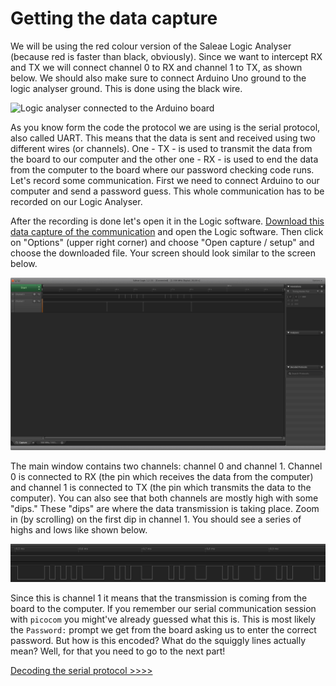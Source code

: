 # Getting the data capture
We will be using the red colour version of the Saleae Logic Analyser (because red is faster than black, obviously). Since we want to intercept RX and TX we will connect channel 0 to RX and channel 1 to TX, as shown below. We should also make sure to connect Arduino Uno ground to the logic analyser ground. This is done using the black wire.

![Logic analyser connected to the Arduino board](assets/saleae_uno.jpg)


As you know form the code the protocol we are using is the serial protocol, also called UART. This means that the data is sent and received using two different wires (or channels). One - TX - is used to transmit the data from the board to our computer and the other one - RX - is used to end the data from the computer to the board where our password checking code runs. Let's record some communication. First we need to connect Arduino to our computer and send a password guess. This whole communication has to be recorded on our Logic Analyser.

After the recording is done let's open it in the Logic software. [Download this data capture of the communication](assets/password_try.logicdata) and open the Logic software. Then click on "Options" (upper right corner) and choose "Open capture / setup" and choose the downloaded file. Your screen should look similar to the screen below.

![Opened capture file](assets/logic_screenshot_0.png)

The main window contains two channels: channel 0 and channel 1. Channel 0 is connected to RX (the pin which receives the data from the computer) and channel 1 is connected to TX (the pin which transmits the data to the computer). You can also see that both channels are mostly high with some "dips." These "dips" are where the data transmission is taking place. Zoom in (by scrolling) on the first dip in channel 1. You should see a series of highs and lows like shown below.

![First data transmission](assets/logic_screenshot_1.png)

Since this is channel 1 it means that the transmission is coming from the board to the computer. If you remember our serial communication session with `picocom` you might've already guessed what this is. This is most likely the `Password:` prompt we get from the board asking us to enter the correct password. But how is this encoded? What do the squiggly lines actually mean? Well, for that you need to go to the next part!

[Decoding the serial protocol >>>>](protocol)
